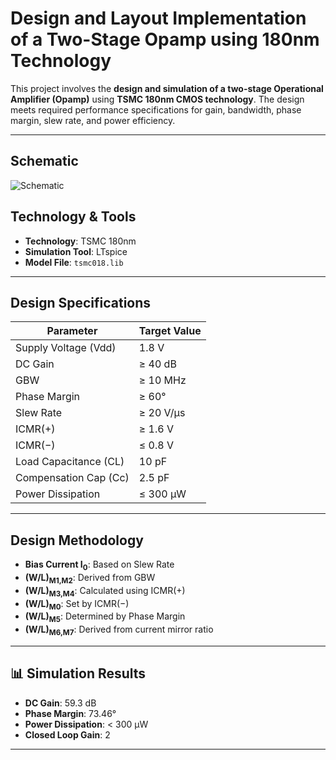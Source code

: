 # Design and Layout Implementation of a Two-Stage Opamp using 180nm Technology

This project involves the **design and simulation of a two-stage Operational Amplifier (Opamp)** using **TSMC 180nm CMOS technology**. The design meets required performance specifications for gain, bandwidth, phase margin, slew rate, and power efficiency.

---

## Schematic
![Schematic](Schematic.png)

## Technology & Tools

- **Technology**: TSMC 180nm
- **Simulation Tool**: LTspice
- **Model File**: `tsmc018.lib`

---

## Design Specifications

| Parameter              | Target Value  |
|------------------------|---------------|
| Supply Voltage (Vdd)   | 1.8 V         |
| DC Gain                | ≥ 40 dB       |
| GBW                    | ≥ 10 MHz      |
| Phase Margin           | ≥ 60°         |
| Slew Rate              | ≥ 20 V/μs     |
| ICMR(+)                | ≥ 1.6 V       |
| ICMR(−)                | ≤ 0.8 V       |
| Load Capacitance (CL)  | 10 pF         |
| Compensation Cap (Cc)  | 2.5 pF        |
| Power Dissipation      | ≤ 300 μW      |

---

## Design Methodology

- **Bias Current I<sub>0</sub>**: Based on Slew Rate
- **(W/L)<sub>M1,M2</sub>**: Derived from GBW
- **(W/L)<sub>M3,M4</sub>**: Calculated using ICMR(+)
- **(W/L)<sub>M0</sub>**: Set by ICMR(−)
- **(W/L)<sub>M5</sub>**: Determined by Phase Margin
- **(W/L)<sub>M6,M7</sub>**: Derived from current mirror ratio
  
---

## 📊 Simulation Results

- **DC Gain**: 59.3 dB  
- **Phase Margin**: 73.46°   
- **Power Dissipation**: < 300 μW
- **Closed Loop Gain**: 2

---

